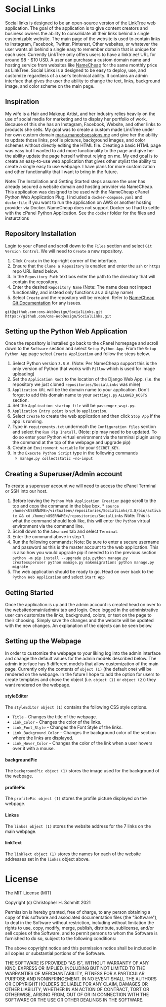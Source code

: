 # Social Links

Social links is designed to be an open-source version of the [LinkTree](https://linktr.ee/) web application. The goal of the application is to give content creators and business owners the ability to consolidate all their links behind a single customizable website. The main page of the website is used to contain links to Instagram, Facebook, Twitter, Pinterest, Other websites, or whatever the user wants all behind a single easy to remember domain that is unique for each user. Currently LinkTree only offers users to have a linktr.ee/<username> URL for around $8 - $10 USD. A user can purchase a custom domain name and hosting service from websites like [NameCheap](https://www.namecheap.com/) for the same monthly price as LinkTree. Social Links is a designed to be easy to deploy, use, and customize regardless of a user’s technical ability. It contains an admin interface that gives the user the ability to change the text, links, background image, and color scheme on the main page.

## Inspiration
My wife is a Hair and Makeup Artist, and her industry relies heavily on the use of social media for marketing and to display her portfolio of work. Because of this she has an Instagram, Facebook, Website, and other links to products she sells. My goal was to create a custom made LinkTree under her own custom domain [maria.maneobsessions.me](https://maria.maneobsessions.me/) and give her the ability to update those links, profile pictures, background images, and color schemes without directly editing the HTML file. Creating a basic HTML page was easy but I wanted to add more functionality to the page and give her the ability update the page herself without relying on me. My end goal is to create an easy-to-use web application that gives other stylist the ability to create a single easy to use webpage. I have plans for more customization and other functionality that I want to bring in the future.

Note: The Installation and Getting Started steps assume the user has already secured a website domain and hosting provider via NameCheap.
This application was designed to be used with the NameCheap cPanel Python Web Application Plug. I included a `docker-compose.yaml` and `dockerfile` if you want to run the application on AWS or another hosting provider via Docker. NameCheap does not support Docker so I had to settle with the cPanel Python Application. See the `docker` folder for the files and insturctions

## Repository Installation
Login to your cPanel and scroll down to the `Files` section and select `Git Version Control`. We will need to `Create` a new repository.
  1. Click `Create` in the top-right corner of the interface.
  2. Ensure that the `Clone a Repository` is enabled and enter the `ssh` or `https` repo URL listed below.
  3. In the `Repository Path` text bos enter the path to the directory that will contain the repository.
  4. Enter the desired `Repository Name` (Note: The name does not impact functionality, and instead only functions as a display name)
  5. Select `Create` and the repository will be created.
Refer to [NameCheap Git Documentation](https://docs.cpanel.net/cpanel/files/git-version-control/) for any issues.

```
git@github.com:cms-WebDesign/SocialLinks.git
https://github.com/cms-WebDesign/SocialLinks.git
```

## Setting up the Python Web Application
Once the repository is installed go back to the cPanel homepage and scroll down to the `Software` section and select `Setup Python App`. From the `Setup Python App` page select `Create Application` and follow the steps below.
  1. Select Python version `3.8.6`. (Note: Per NameCheap support this is the only version of Python that works with `Pillow` which is used for image uploading)
  2. Set the `Application Root` to the location of the Django Web App. (i.e. the repository we just cloned `repositories/SocialLinks` was mine)
  3. `Application URL` will be the domain name to your application. Don't forget to add this domain name to your `settings.py` `ALLOWED_HOSTS` section.
  4. Set the `Application startup file` will be `passenger_wsgi.py`.
  5. `Application Entry point` is set to `application`.
  6. Select `Create` to create the web application and then click `Stop App` if the app is running.
  6. Type in `requirements.txt` underneath the `Configuration files` section and select the `Run Pip Install`. (Note: pip may need to be updated. To do so enter your Python virtual environment via the terminal plugin using the command at the top of the webpage and upgrade pip)
  7. Create an `Environment variable` for your `SECRET_KEY`.
  8. In the `Execute Python Script` type in the following commands
      * `manage.py collectstatic —no-input`

## Creating a Superuser/Admin account
To create a superuser account we will need to access the cPanel Terminal or SSH into our host.
  1. Before leaving the `Python Web Application Creation` page scroll to the top and copy the command in the blue box.
    * `source /home/<USERNAME>/virtualenv/repositories/SocialLinks/3.8/bin/activate && cd /home/<USERNAME>/repositories/SocialLinks` Note: This is what the command should look like, this will enter the `Python` virtual environment via the command line.
  2. Scroll down to the `Advanced` tab and select `Terminal`.
  3. Enter the command above in step 1.
  4. Run the following commands:
    Note: Be sure to enter a secure username and password as this is the master account to the web application.
    This is also how you would upgrade pip if needed to in the previous section `python -m pip install --upgrade pip`.
    ```
    python manage.py createsuperuser
    python manage.py makemigrations
    python manage.py migrate
    ```
  5. The web application should be ready to go. Head on over back to the `Python Web Application` and select `Start App`


## Getting Started
Once the application is up and the admin account is created head on over to the websitedomain/admin/ tab and login.
Once logged in the administrative user can customize the links, background, colors, or text on the page to their choosing. Simply save the changes and the website will be updated with the new changes. An explanation of the objects can be seen below.

## Setting up the Webpage

In order to customize the webpage to your liking log into the admin interface and change the default values for the admin models described below. The admin interface has 5 different models that allow customization of the main page. Currently only the contents of `object (1)` (the default one) will be rendered on the webpage. In the future I hope to add the option for users to create templates and chose the object (i.e. `object (1)` or `object (2)`) they want rendered on the webpage.   

#### styleEditor
The `styleEditor object (1)` contains the following CSS style options.
  * `Title` - Changes the title of the webpage.
  * `Link_Color` - Changes the color of the links.
  * `Link_Font_Style` - Changes the Font Style of the links.
  * `Link_Background_Color` - Changes the background color of the section where the links are displayed.
  * `Link_Hover_Color` - Changes the color of the link when a user hovers over it with a mouse.

#### backgroundPic
The `backgroundPic object (1)` stores the image used for the background of the webpage.

#### profilePic
The `profilePic object (1)` stores the profile picture displayed on the webpage.

#### Linkss
The `linkss object (1)` stores the website address for the 7 links on the main webpage.

#### linkText
The `linkText object (1)` stores the names for each of the website addresses set in the `linkss` object above.

# License
The MIT License (MIT)

Copyright (c) Christopher H. Schmitt 2021

Permission is hereby granted, free of charge, to any person obtaining a copy of this software and associated documentation files (the "Software"), to deal in the Software without restriction, including without limitation the rights to use, copy, modify, merge, publish, distribute, sublicense, and/or sell copies of the Software, and to permit persons to whom the Software is furnished to do so, subject to the following conditions:

The above copyright notice and this permission notice shall be included in all copies or substantial portions of the Software.

THE SOFTWARE IS PROVIDED "AS IS", WITHOUT WARRANTY OF ANY KIND, EXPRESS OR IMPLIED, INCLUDING BUT NOT LIMITED TO THE WARRANTIES OF MERCHANTABILITY, FITNESS FOR A PARTICULAR PURPOSE AND NONINFRINGEMENT. IN NO EVENT SHALL THE AUTHORS OR COPYRIGHT HOLDERS BE LIABLE FOR ANY CLAIM, DAMAGES OR OTHER LIABILITY, WHETHER IN AN ACTION OF CONTRACT, TORT OR OTHERWISE, ARISING FROM, OUT OF OR IN CONNECTION WITH THE SOFTWARE OR THE USE OR OTHER DEALINGS IN THE SOFTWARE.
